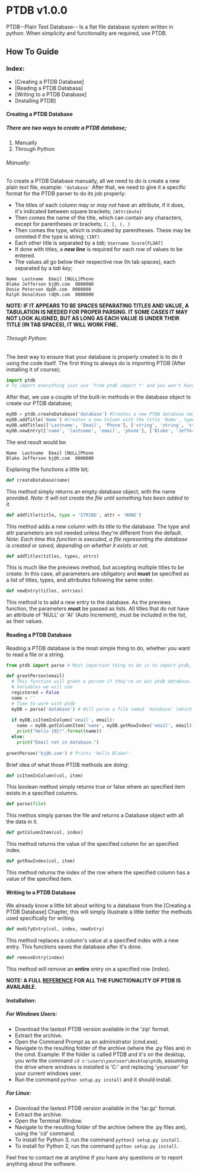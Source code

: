 # PTDB v1.0.0
PTDB--Plain Text Database-- Is a flat file database system written in python. When simplicity and functionality are required, use PTDB.

## How To Guide

### Index:
* [Creating a PTDB Database]
* [Reading a PTDB Databasa]
* [Writing to a PTDB Database]
* [Installing PTDB]

#### Creating a PTDB Database
##### There are two ways to create a PTDB database; 
1. Manually
2. Through Python

###### Manually:

To create a PTDB Database manually, all we need to do is create a new plain text file, example: `'database'`
After that, we need to give it a specific format for the PTDB parser to do its job properly:
* The titles of each column may or *may not* have an attribute, if it does, it's indicated between square brackets; `[Attribute]`
* Then comes the name of the title, which can contain any characters, except for parentheses or brackets; `[, ], (, )`
* Then comes the type, which is indicated by parentheses. These may be ommited if the type is string; `(INT)`
* Each other title is separated by a *tab*; `Username Score[FLOAT]`
* If done with titles, a ***new line*** is required for each row of values to be entered.
* The values all go below their respective row (In tab spaces), each separated by a *tab key*;
```
Name  Lastname  Email [NULL]Phone
Blake Jefferson bj@h.com  0000000
Donie Peterson dp@h.com  0000000
Ralph Donaldson rd@h.com  0000000
```
**NOTE: IF IT APPEARS TO BE SPACES SEPARATING TITLES AND VALUE, A TABULATION IS NEEDED FOR PROPER PARSING. IT SOME CASES IT MAY NOT LOOK ALIGNED, BUT AS LONG AS EACH VALUE IS UNDER THEIR TITLE (IN TAB SPACES), IT WILL WORK FINE.**

###### Through Python:

The best way to ensure that your database is properly created is to do it using the code itself.
The first thing to always do is importing PTDB (After installing it of course);
```python
import ptdb
# To import everything just use 'from ptdb import *' and you won't have to use the ptdb prefix.
```
After that, we use a couple of the built-in methods in the database object to create our PTDB database;
```python
myDB = ptdb.createDatabase('database') #Creates a new PTDB database named 'database'.
myDB.addTitle('Name') #Creates a new Column with the title 'Name', type 'STRING', and attribute 'NONE'.
myDB.addTitles(['Lastname', 'Email', 'Phone'], ['string', 'string', 'string'], ['none', 'none', 'null'])
myDB.newEntry(['name', 'lastname', 'email', 'phone'], ['Blake', 'Jefferson', 'bj@h.com', '0000000'])
```
The end result would be:
```
Name  Lastname  Email [NULL]Phone
Blake Jefferson bj@h.com  0000000
```
Explaning the functions a little bit;
```python
def createDatabase(name)
```
This method simply returns an empty database object, with the name provided. *Note: It will not create the file until something has been added to it.*
```python
def addTitle(title, type = 'STRING', attr = 'NONE')
```
This method adds a new column with its title to the database. The type and attr parameters are not needed unless they're different from the default. *Note: Each time this function is executed, a file representing the database is created or saved, depending on whether it exists or not.*
```python
def addTitles(titles, types, attrs)
```
This is much like the previews method, but accepting multiple titles to be create. In this case, all parameters are obligatory and **must** be specified as a list of titles, types, and attributes following the same order.
```python
def newEntry(titles, entries)
```
This method is to add a new entry to the database. As the previews function, the parameters **must** be passed as lists. All titles that do not have an attribute of 'NULL' or 'AI' (Auto Increment), must be included in the list, as their values.

#### Reading a PTDB Database
Reading a PTDB database is the most simple thing to do, whether you want to read a file or a string.
```python
from ptdb import parse # Most important thing to do is to import ptdb, remember that.

def greetPerson(email)
  # This function will greet a person if they're on out ptdb database.
  # Variables we will use
  registered = False
  name = ''
  # Time to work with ptdb
  myDB = parse('database') # Will parse a file named 'database' (which we created before)
  
  if myDB.isItemInColumn('email', email):
    name = myDB.getColumnItem('name', myDB.getRowIndex('email', email))
    print("Hello {0}!".format(name))
  else:
    print("Email not in database.")
    
greetPerson('bj@h.com') # Prints 'Hello Blake!'
```
Brief idea of what those PTDB methods are doing:
```python
def isItemInColumn(col, item)
```
This boolean method simply returns true or false where an specified item exists in a specified columns.
```python
def parse(file)
```
This methos simply parses the file and returns a Database object with all the data in it.
```python
def getColumnItem(col, index)
```
This method returns the value of the specified column for an specified index.
```python
def getRowIndex(col, item)
```
This method returns the index of the row where the specified column has a value of the specified item.
#### Writing to a PTDB Database
We already know a little bit about writing to a database from the [Creating a PTDB Database] Chapter, this will simply illustrate a little better the methods used specifically for writing.
```python
def modifyEntry(col, index, newEntry)
```
This method replaces a column's value at a specified index with a new entry. This functions saves the database after it's done.
```python
def removeEntry(index)
```
This method will remove an **entire** entry on a specified row (index).

**NOTE: A FULL [REFERENCE](https://github.com/BryanMorfe/ptdb/REFERENCE.md) FOR ALL THE FUNCTIONALITY OF PTDB IS AVAILABLE.**
#### Installation:
##### For Windows Users:
* Download the lastest PTDB version available in the 'zip' format.
* Extract the archive.
* Open the Command Prompt as an administrator (cmd.exe).
* Navigate to the resulting folder of the archive (where the .py files are) in the cmd. Example: If the folder is called PTDB and it's on the desktop, you write the command `cd c:\users\youruser\desktop\ptdb`, assuming the drive where windows is installed is 'C:\' and replacing 'youruser' for your current windows user.
* Run the command `python setup.py install` and it should install.

##### For Linux:
* Download the lastest PTDB version available in the 'tar.gz' format.
* Extract the archive.
* Open the Terminal Window.
* Navigate to the resulting folder of the archive (where the .py files are), using the 'cd' command.
* To install for Python 3, run the command `python3 setup.py install`.
* To install for Python 2, run the command `python setup.py install`.

Feel free to contact me at anytime if you have any questions or to report anything about the software.
